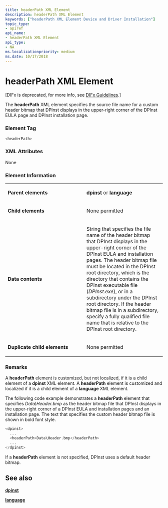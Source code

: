 ```yaml
---
title: headerPath XML Element
description: headerPath XML Element
keywords: ["headerPath XML Element Device and Driver Installation"]
topic_type:
- apiref
api_name:
- headerPath XML Element
api_type:
- NA
ms.localizationpriority: medium
ms.date: 10/17/2018
---
```


# headerPath XML Element


\[DIFx is deprecated, for more info, see [DIFx Guidelines](./difx-guidelines.md).\]

The **headerPath** XML element specifies the source file name for a custom header bitmap that DPInst displays in the upper-right corner of the DPInst EULA page and DPInst installation page.

### Element Tag

```cpp
<headerPath>
```

### XML Attributes

None

### Element Information

<table>
<colgroup>
<col width="50%" />
<col width="50%" />
</colgroup>
<tbody>
<tr class="odd">
<td align="left"><p><strong>Parent elements</strong></p></td>
<td align="left"><p><a href="dpinst-xml-element.md" data-raw-source="[&lt;strong&gt;dpinst&lt;/strong&gt;](dpinst-xml-element.md)"><strong>dpinst</strong></a> or <a href="language-xml-element.md" data-raw-source="[&lt;strong&gt;language&lt;/strong&gt;](language-xml-element.md)"><strong>language</strong></a></p></td>
</tr>
<tr class="even">
<td align="left"><p><strong>Child elements</strong></p></td>
<td align="left"><p>None permitted</p></td>
</tr>
<tr class="odd">
<td align="left"><p><strong>Data contents</strong></p></td>
<td align="left"><p>String that specifies the file name of the header bitmap that DPInst displays in the upper-right corner of the DPInst EULA and installation pages. The header bitmap file must be located in the DPInst root directory, which is the directory that contains the DPInst executable file (<em>DPInst.exe</em>), or in a subdirectory under the DPInst root directory. If the header bitmap file is in a subdirectory, specify a fully qualified file name that is relative to the DPInst root directory.</p></td>
</tr>
<tr class="even">
<td align="left"><p><strong>Duplicate child elements</strong></p></td>
<td align="left"><p>None permitted</p></td>
</tr>
</tbody>
</table>

 

### <a href="" id="comments"></a>Remarks

A **headerPath** element is customized, but not localized, if it is a child element of a **dpinst** XML element. A **headerPath** element is customized and localized if it is a child element of a **language** XML element.

The following code example demonstrates a **headerPath** element that specifies *Data\\Header.bmp* as the header bitmap file that DPInst displays in the upper-right corner of a DPInst EULA and installation pages and an installation page. The text that specifies the custom header bitmap file is shown in bold font style.

```cpp
<dpinst>
  ...
  <headerPath>Data\Header.bmp</headerPath>
  ...
</dpinst>
```

If a **headerPath** element is not specified, DPInst uses a default header bitmap.

## See also


[**dpinst**](dpinst-xml-element.md)

[**language**](language-xml-element.md)

 

